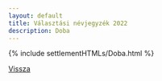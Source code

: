 ```yaml
---
layout: default
title: Választási névjegyzék 2022
description: Doba
---
```


{% include settlementHTMLs/Doba.html %}

[Vissza](./)